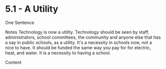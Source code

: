 # 5.1 - A Utility

One Sentence

Notes
Technology is now a utility. Technology should be seen by staff, administrators, school committees, the community and anyone else that has a say in public schools, as a utility. It's a necessity in schools now, not a nice to have. It should be funded the same way you pay for for electric, heat, and water. It is a necessity to having a school.

Content
